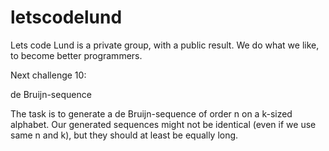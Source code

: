 # letscodelund

Lets code Lund is a private group, with a public result.
We do what we like, to become better programmers.


Next challenge 10:

de Bruijn-sequence

The task is to generate a de Bruijn-sequence of order n on a k-sized alphabet.
Our generated sequences might not be identical (even if we use same n and k), 
but they should at least be equally long. 
